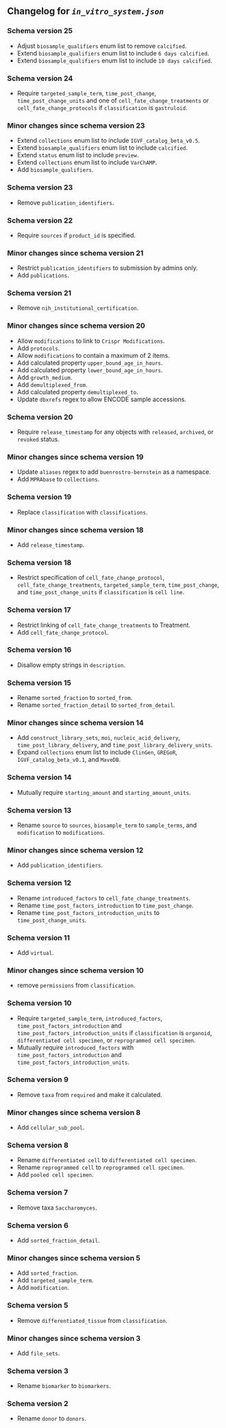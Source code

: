 ## Changelog for *`in_vitro_system.json`*

### Schema version 25

* Adjust `biosample_qualifiers` enum list to remove `calcified`.
* Extend `biosample_qualifiers` enum list to include `6 days calcified`.
* Extend `biosample_qualifiers` enum list to include `10 days calcified`.

### Schema version 24

* Require `targeted_sample_term`, `time_post_change`, `time_post_change_units` and one of `cell_fate_change_treatments` or `cell_fate_change_protocols`  if `classification` is `gastruloid`.

### Minor changes since schema version 23

* Extend `collections` enum list to include `IGVF_catalog_beta_v0.5`.
* Extend `biosample_qualifiers` enum list to include `calcified`.
* Extend `status` enum list to include `preview`.
* Extend `collections` enum list to include `VarChAMP`.
* Add `biosample_qualifiers`.

### Schema version 23

* Remove `publication_identifiers`.

### Schema version 22

* Require `sources` if `product_id` is specified.

### Minor changes since schema version 21

* Restrict `publication_identifiers` to submission by admins only.
* Add `publications`.

### Schema version 21

* Remove `nih_institutional_certification`.

### Minor changes since schema version 20

* Allow `modifications` to link to `Crispr Modifications`.
* Add `protocols`.
* Allow `modifications` to contain a maximum of 2 items.
* Add calculated property `upper_bound_age_in_hours`.
* Add calculated property `lower_bound_age_in_hours`.
* Add `growth_medium`.
* Add `demultiplexed_from`.
* Add calculated property `demultiplexed_to`.
* Update `dbxrefs` regex to allow ENCODE sample accessions.

### Schema version 20

* Require `release_timestamp` for any objects with `released`, `archived`, or `revoked` status.

### Minor changes since schema version 19

* Update `aliases` regex to add `buenrostro-bernstein` as a namespace.
* Add `MPRAbase` to `collections`.

### Schema version 19

* Replace `classification` with `classifications`.

### Minor changes since schema version 18

* Add `release_timestamp`.

### Schema version 18

* Restrict specification of `cell_fate_change_protocol`, `cell_fate_change_treatments`, `targeted_sample_term`, `time_post_change`, and `time_post_change_units` if `classification` is `cell line`.

### Schema version 17

* Restrict linking of `cell_fate_change_treatments` to Treatment.
* Add `cell_fate_change_protocol`.

### Schema version 16

* Disallow empty strings in `description`.

### Schema version 15

* Rename `sorted_fraction` to `sorted_from`.
* Rename `sorted_fraction_detail` to `sorted_from_detail`.

### Minor changes since schema version 14

* Add `construct_library_sets`, `moi`, `nucleic_acid_delivery`, `time_post_library_delivery`, and `time_post_library_delivery_units`.
* Expand `collections` enum list to include `ClinGen`, `GREGoR`, `IGVF_catalog_beta_v0.1`, and `MaveDB`.

### Schema version 14

* Mutually require `starting_amount` and `starting_amount_units`.

### Schema version 13

* Rename `source` to `sources`, `biosample_term` to `sample_terms`, and `modification` to `modifications`.

### Minor changes since schema version 12

* Add `publication_identifiers`.

### Schema version 12

* Rename `introduced_factors` to `cell_fate_change_treatments`.
* Rename `time_post_factors_introduction` to `time_post_change`.
* Rename `time_post_factors_introduction_units` to `time_post_change_units`.

### Schema version 11

* Add `virtual`.

### Minor changes since schema version 10

* remove `permissions` from `classification`.

### Schema version 10

* Require `targeted_sample_term`, `introduced_factors`, `time_post_factors_introduction` and `time_post_factors_introduction_units` if `classification` is `organoid`, `differentiated cell specimen`, or `reprogrammed cell specimen`.
* Mutually require `introduced_factors` with `time_post_factors_introduction` and `time_post_factors_introduction_units`.

### Schema version 9

* Remove `taxa` from `required` and make it calculated.

### Minor changes since schema version 8

* Add `cellular_sub_pool`.

### Schema version 8

* Rename `differentiated cell` to `differentiated cell specimen`.
* Rename `reprogrammed cell` to `reprogrammed cell specimen`.
* Add `pooled cell specimen`.

### Schema version 7

* Remove taxa `Saccharomyces`.

### Schema version 6

* Add `sorted_fraction_detail`.

### Minor changes since schema version 5

* Add `sorted_fraction`.
* Add `targeted_sample_term`.
* Add `modification`.

### Schema version 5

* Remove `differentiated_tissue` from `classification`.

### Minor changes since schema version 3

* Add `file_sets`.

### Schema version 3

* Rename `biomarker` to `biomarkers`.

### Schema version 2

* Rename `donor` to `donors`.
